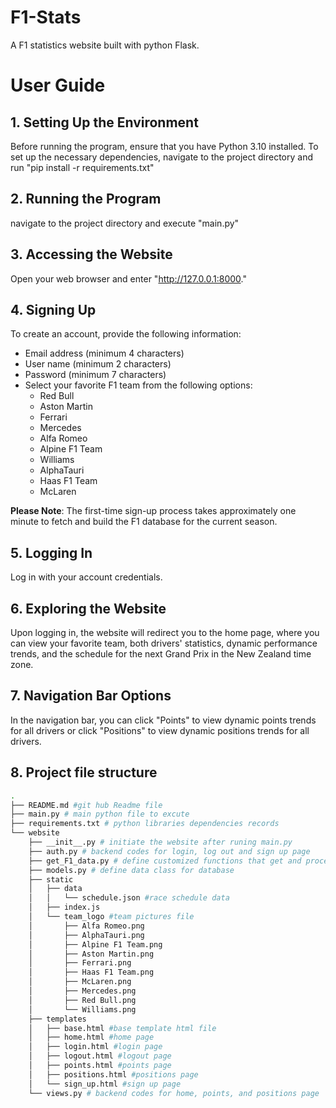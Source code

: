 # F1-Stats
A F1 statistics website built with python Flask. 

# User Guide

## 1. Setting Up the Environment

Before running the program, ensure that you have Python 3.10 installed. To set up the necessary dependencies, navigate to the project directory and run "pip install -r requirements.txt"

## 2. Running the Program

navigate to the project directory and execute "main.py"

## 3. Accessing the Website

Open your web browser and enter "http://127.0.0.1:8000."

## 4. Signing Up

To create an account, provide the following information:

- Email address (minimum 4 characters)
- User name (minimum 2 characters)
- Password (minimum 7 characters)
- Select your favorite F1 team from the following options:
  - Red Bull
  - Aston Martin
  - Ferrari
  - Mercedes
  - Alfa Romeo
  - Alpine F1 Team
  - Williams
  - AlphaTauri
  - Haas F1 Team
  - McLaren

**Please Note**: The first-time sign-up process takes approximately one minute to fetch and build the F1 database for the current season. 

## 5. Logging In

Log in with your account credentials.

## 6. Exploring the Website

Upon logging in, the website will redirect you to the home page, where you can view your favorite team, both drivers' statistics, dynamic performance trends, and the schedule for the next Grand Prix in the New Zealand time zone.

## 7. Navigation Bar Options

In the navigation bar, you can click "Points" to view dynamic points trends for all drivers or click "Positions" to view dynamic positions trends for all drivers.

## 8. Project file structure

```bash
.
├── README.md #git hub Readme file
├── main.py # main python file to excute
├── requirements.txt # python libraries dependencies records
└── website
    ├── __init__.py # initiate the website after runing main.py
    ├── auth.py # backend codes for login, log out and sign up page
    ├── get_F1_data.py # define customized functions that get and process F1 data
    ├── models.py # define data class for database
    ├── static
    │   ├── data
    │   │   └── schedule.json #race schedule data
    │   ├── index.js
    │   └── team_logo #team pictures file
    │       ├── Alfa Romeo.png
    │       ├── AlphaTauri.png
    │       ├── Alpine F1 Team.png
    │       ├── Aston Martin.png
    │       ├── Ferrari.png
    │       ├── Haas F1 Team.png
    │       ├── McLaren.png
    │       ├── Mercedes.png
    │       ├── Red Bull.png
    │       └── Williams.png
    ├── templates
    │   ├── base.html #base template html file
    │   ├── home.html #home page
    │   ├── login.html #login page
    │   ├── logout.html #logout page
    │   ├── points.html #points page
    │   ├── positions.html #positions page
    │   └── sign_up.html #sign up page
    └── views.py # backend codes for home, points, and positions page
```
